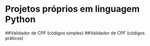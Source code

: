 # Projetos próprios em linguagem Python

##Validador de CPF (códigos simples)
##Validador de CPF (códigos práticos)
